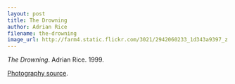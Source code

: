 ```yaml
---
layout: post
title: The Drowning
author: Adrian Rice
filename: the-drowning
image_url: http://farm4.static.flickr.com/3021/2942060233_1d343a9397_z.jpg?zz=1
---
```


_The Drowning_.  Adrian Rice.  1999.

[Photography source](http://www.flickr.com/photos/deepboy666/2942060233/).